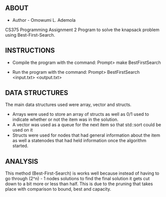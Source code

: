 ABOUT
-----

* Author - Omowumi L. Ademola

CS375 Programming Assignment 2
Program to solve the knapsack problem using Best-First-Search.

INSTRUCTIONS
------------
* Compile the program with the command:
Prompt> make BestFirstSearch

* Run the program with the command:
Prompt> BestFirstSearch <input.txt> <output.txt>

DATA STRUCTURES
---------------

The main data structures used were array, vector and structs.

* Arrays were used to store an array of structs as well as 0/1
used to indicate whether or not the item was in the solution.
* A vector was used as a queue for the next item so that std::sort
could be used on it
* Structs were used for nodes that had general information about
the item as well a statenodes that had held information once the
algorithm started.

ANALYSIS
--------

This method (Best-First-Search) is works well because instead of
having to go through (2^n) - 1 nodes solutions to find the final
solution it gets cut down to a bit more or less than half.
This is due to the pruning that takes place with comparison to
bound, best and capacity.
